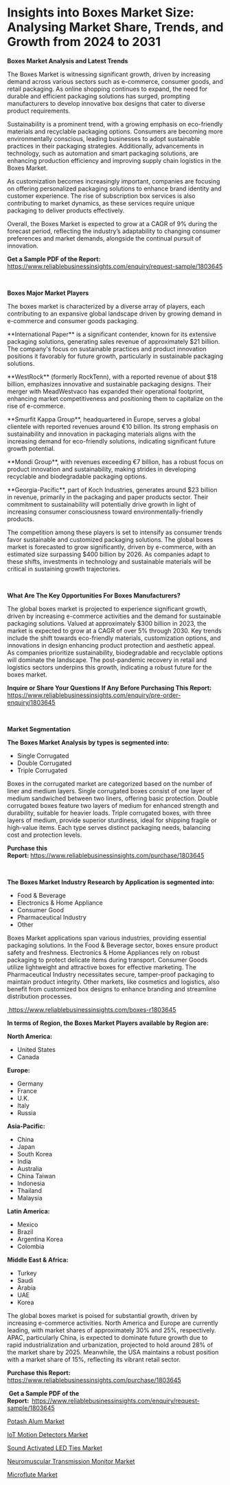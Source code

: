 <p><h1>Insights into Boxes Market Size: Analysing Market Share, Trends, and Growth from 2024 to 2031</h1></p><p><strong>Boxes Market Analysis and Latest Trends</strong></p>
<p><p>The Boxes Market is witnessing significant growth, driven by increasing demand across various sectors such as e-commerce, consumer goods, and retail packaging. As online shopping continues to expand, the need for durable and efficient packaging solutions has surged, prompting manufacturers to develop innovative box designs that cater to diverse product requirements. </p><p>Sustainability is a prominent trend, with a growing emphasis on eco-friendly materials and recyclable packaging options. Consumers are becoming more environmentally conscious, leading businesses to adopt sustainable practices in their packaging strategies. Additionally, advancements in technology, such as automation and smart packaging solutions, are enhancing production efficiency and improving supply chain logistics in the Boxes Market.</p><p>As customization becomes increasingly important, companies are focusing on offering personalized packaging solutions to enhance brand identity and customer experience. The rise of subscription box services is also contributing to market dynamics, as these services require unique packaging to deliver products effectively.</p><p>Overall, the Boxes Market is expected to grow at a CAGR of 9% during the forecast period, reflecting the industry’s adaptability to changing consumer preferences and market demands, alongside the continual pursuit of innovation.</p></p>
<p><strong>Get a Sample PDF of the Report:&nbsp;</strong> <a href="https://www.reliablebusinessinsights.com/enquiry/request-sample/1803645?utm_campaign=96&utm_medium=2&utm_source=Github&utm_content=ia&utm_term=10112024&utm_id=boxes">https://www.reliablebusinessinsights.com/enquiry/request-sample/1803645</a></p>
<p>&nbsp;</p>
<p><strong>Boxes Major Market Players</strong></p>
<p><p>The boxes market is characterized by a diverse array of players, each contributing to an expansive global landscape driven by growing demand in e-commerce and consumer goods packaging. </p><p>**International Paper** is a significant contender, known for its extensive packaging solutions, generating sales revenue of approximately $21 billion. The company's focus on sustainable practices and product innovation positions it favorably for future growth, particularly in sustainable packaging solutions.</p><p>**WestRock** (formerly RockTenn), with a reported revenue of about $18 billion, emphasizes innovative and sustainable packaging designs. Their merger with MeadWestvaco has expanded their operational footprint, enhancing market competitiveness and positioning them to capitalize on the rise of e-commerce.</p><p>**Smurfit Kappa Group**, headquartered in Europe, serves a global clientele with reported revenues around €10 billion. Its strong emphasis on sustainability and innovation in packaging materials aligns with the increasing demand for eco-friendly solutions, indicating significant future growth potential.</p><p>**Mondi Group**, with revenues exceeding €7 billion, has a robust focus on product innovation and sustainability, making strides in developing recyclable and biodegradable packaging options.</p><p>**Georgia-Pacific**, part of Koch Industries, generates around $23 billion in revenue, primarily in the packaging and paper products sector. Their commitment to sustainability will potentially drive growth in light of increasing consumer consciousness toward environmentally-friendly products.</p><p>The competition among these players is set to intensify as consumer trends favor sustainable and customized packaging solutions. The global boxes market is forecasted to grow significantly, driven by e-commerce, with an estimated size surpassing $400 billion by 2026. As companies adapt to these shifts, investments in technology and sustainable materials will be critical in sustaining growth trajectories.</p></p>
<p>&nbsp;</p>
<p><strong>What Are The Key Opportunities For Boxes Manufacturers?</strong></p>
<p><p>The global boxes market is projected to experience significant growth, driven by increasing e-commerce activities and the demand for sustainable packaging solutions. Valued at approximately $300 billion in 2023, the market is expected to grow at a CAGR of over 5% through 2030. Key trends include the shift towards eco-friendly materials, customization options, and innovations in design enhancing product protection and aesthetic appeal. As companies prioritize sustainability, biodegradable and recyclable options will dominate the landscape. The post-pandemic recovery in retail and logistics sectors underpins this growth, indicating a robust future for the boxes market.</p></p>
<p><strong>Inquire or Share Your Questions If Any Before Purchasing This Report:</strong> <a href="https://www.reliablebusinessinsights.com/enquiry/pre-order-enquiry/1803645?utm_campaign=96&utm_medium=2&utm_source=Github&utm_content=ia&utm_term=10112024&utm_id=boxes">https://www.reliablebusinessinsights.com/enquiry/pre-order-enquiry/1803645</a></p>
<p>&nbsp;</p>
<p><strong>Market Segmentation</strong></p>
<p><strong>The Boxes Market Analysis by types is segmented into:</strong></p>
<p><ul><li>Single Corrugated</li><li>Double Corrugated</li><li>Triple Corrugated</li></ul></p>
<p><p>Boxes in the corrugated market are categorized based on the number of liner and medium layers. Single corrugated boxes consist of one layer of medium sandwiched between two liners, offering basic protection. Double corrugated boxes feature two layers of medium for enhanced strength and durability, suitable for heavier loads. Triple corrugated boxes, with three layers of medium, provide superior sturdiness, ideal for shipping fragile or high-value items. Each type serves distinct packaging needs, balancing cost and protection levels.</p></p>
<p><strong>Purchase this Report:&nbsp;</strong><a href="https://www.reliablebusinessinsights.com/purchase/1803645?utm_campaign=96&utm_medium=2&utm_source=Github&utm_content=ia&utm_term=10112024&utm_id=boxes">https://www.reliablebusinessinsights.com/purchase/1803645</a></p>
<p>&nbsp;</p>
<p><strong>The Boxes Market Industry Research by Application is segmented into:</strong></p>
<p><ul><li>Food & Beverage</li><li>Electronics & Home Appliance</li><li>Consumer Good</li><li>Pharmaceutical Industry</li><li>Other</li></ul></p>
<p><p>Boxes Market applications span various industries, providing essential packaging solutions. In the Food & Beverage sector, boxes ensure product safety and freshness. Electronics & Home Appliances rely on robust packaging to protect delicate items during transport. Consumer Goods utilize lightweight and attractive boxes for effective marketing. The Pharmaceutical Industry necessitates secure, tamper-proof packaging to maintain product integrity. Other markets, like cosmetics and logistics, also benefit from customized box designs to enhance branding and streamline distribution processes.</p></p>
<p><a href="https://www.reliablebusinessinsights.com/boxes-r1803645?utm_campaign=96&utm_medium=2&utm_source=Github&utm_content=ia&utm_term=10112024&utm_id=boxes">&nbsp;https://www.reliablebusinessinsights.com/boxes-r1803645</a></p>
<p><strong>In terms of Region, the Boxes Market Players available by Region are:</strong></p>
<p>
    <p> <strong> North America: </strong>
        <ul>
            <li>United States</li>
            <li>Canada</li>
        </ul>
        </p> 
    <p> <strong> Europe: </strong>
        <ul>
            <li>Germany</li>
            <li>France</li>
            <li>U.K.</li>
            <li>Italy</li>
            <li>Russia</li>
        </ul>
        </p> 
    <p> <strong> Asia-Pacific: </strong>
        <ul>
            <li>China</li>
            <li>Japan</li>
            <li>South Korea</li>
            <li>India</li>
            <li>Australia</li>
            <li>China Taiwan</li>
            <li>Indonesia</li>
            <li>Thailand</li>
            <li>Malaysia</li>
        </ul>
        </p> 
    <p> <strong> Latin America: </strong>
        <ul>
            <li>Mexico</li>
            <li>Brazil</li>
            <li>Argentina Korea</li>
            <li>Colombia</li>
        </ul>
        </p> 
    <p> <strong> Middle East & Africa: </strong>
        <ul>
            <li>Turkey</li>
            <li>Saudi</li>
            <li>Arabia</li>
            <li>UAE</li>
            <li>Korea</li>
        </ul>
    </p>
    </p>
<p><p>The global boxes market is poised for substantial growth, driven by increasing e-commerce activities. North America and Europe are currently leading, with market shares of approximately 30% and 25%, respectively. APAC, particularly China, is expected to dominate future growth due to rapid industrialization and urbanization, projected to hold around 28% of the market share by 2025. Meanwhile, the USA maintains a robust position with a market share of 15%, reflecting its vibrant retail sector.</p></p>
<p><strong>Purchase this Report: </strong><a href="https://www.reliablebusinessinsights.com/purchase/1803645?utm_campaign=96&utm_medium=2&utm_source=Github&utm_content=ia&utm_term=10112024&utm_id=boxes">https://www.reliablebusinessinsights.com/purchase/1803645</a></p>
<p>&nbsp;<strong>Get a Sample PDF of the Report:&nbsp;&nbsp;</strong><a href="https://www.reliablebusinessinsights.com/enquiry/request-sample/1803645?utm_campaign=96&utm_medium=2&utm_source=Github&utm_content=ia&utm_term=10112024&utm_id=boxes">https://www.reliablebusinessinsights.com/enquiry/request-sample/1803645</a></p>
<p><strong></strong></p>
<p><p><a href="https://github.com/tomasa8xtkvotaw/Market-Research-Report-List-1/blob/main/potash-alum-market.md?utm_campaign=96&utm_medium=2&utm_source=Github&utm_content=ia&utm_term=10112024&utm_id=boxes">Potash Alum Market</a></p><p><a href="https://www.linkedin.com/pulse/iot-motion-detectors-revenue-growth-report-2024-2031-expertide-zhdpf?utm_campaign=96&utm_medium=2&utm_source=Github&utm_content=ia&utm_term=10112024&utm_id=boxes">IoT Motion Detectors Market</a></p><p><a href="https://www.linkedin.com/pulse/surfing-sound-activated-led-ties-wave-riding-market-currents-xswuf?utm_campaign=96&utm_medium=2&utm_source=Github&utm_content=ia&utm_term=10112024&utm_id=boxes">Sound Activated LED Ties Market</a></p><p><a href="https://issuu.com/reportprime-2/docs/neuromuscular-transmission-monitor-_49225a56a6bf87?utm_campaign=96&utm_medium=2&utm_source=Github&utm_content=ia&utm_term=10112024&utm_id=boxes">Neuromuscular Transmission Monitor Market</a></p><p><a href="https://github.com/MegiMusaj575/Market-Research-Report-List-1/blob/main/microflute-market.md?utm_campaign=96&utm_medium=2&utm_source=Github&utm_content=ia&utm_term=10112024&utm_id=boxes">Microflute Market</a></p></p>